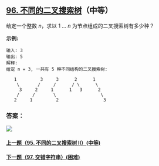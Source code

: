 ## [96. 不同的二叉搜索树](https://leetcode-cn.com/problems/unique-binary-search-trees/)（中等）

给定一个整数 *n*，求以 1 ... *n* 为节点组成的二叉搜索树有多少种？

**示例:**

```
输入: 3
输出: 5
解释:
给定 n = 3, 一共有 5 种不同结构的二叉搜索树:

   1         3     3      2      1
    \       /     /      / \      \
     3     2     1      1   3      2
    /     /       \                 \
   2     1         2                 3
```



### 答案：



![](https://img-blog.csdnimg.cn/20200807155236311.png)

#### [上一题（95. 不同的二叉搜索树 II）(中等)](https://github.com/sdwwld/leetCode/blob/master/src/main/java/com/wld/java/leetcode/leetCode0095.md)

#### [下一题（97. 交错字符串）(困难)](https://github.com/sdwwld/leetCode/blob/master/src/main/java/com/wld/java/leetcode/leetCode0097.md)